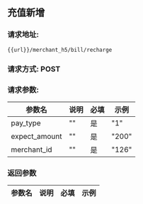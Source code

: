 ## 充值新增
### 请求地址:
```
{{url}}/merchant_h5/bill/recharge
```
### 请求方式: POST  
### 请求参数:  

|参数名|说明|必填|示例|  
 |---|---|---|---|  
|pay_type|""|是|"1"|  
|expect_amount|""|是|"200"|  
|merchant_id|""|是|"126"|  
### 返回参数  

|参数名|说明|必填|示例|  
 |---|---|---|---|  
